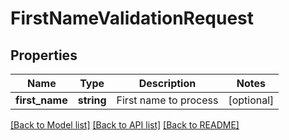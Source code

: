 # FirstNameValidationRequest

## Properties
Name | Type | Description | Notes
------------ | ------------- | ------------- | -------------
**first_name** | **string** | First name to process | [optional] 

[[Back to Model list]](../README.md#documentation-for-models) [[Back to API list]](../README.md#documentation-for-api-endpoints) [[Back to README]](../README.md)


